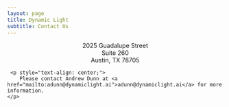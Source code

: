 ```yaml
---
layout: page
title: Dynamic Light
subtitle: Contact Us
---
```

<div>
    <p style="text-align: center;">
        2025 Guadalupe Street <br>
        Suite 260 <br>
        Austin, TX 78705 <br> 
    </p>

     <p style="text-align: center;">    
        Please contact Andrew Dunn at <a href="mailto:adunn@dynamiclight.ai">adunn@dynamiclight.ai</a> for more information.   
    </p>
</div>
